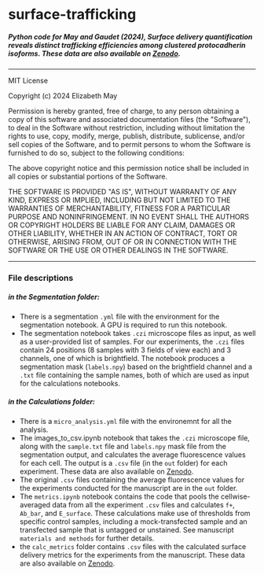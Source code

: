 
# surface-trafficking

##### Python code for May and Gaudet (2024), Surface delivery quantification reveals distinct trafficking efficiencies among clustered protocadherin isoforms. These data are also available on [Zenodo](10.5281/zenodo.13345292).

***

  MIT License
  
  Copyright (c) 2024 Elizabeth May
  
  Permission is hereby granted, free of charge, to any person obtaining a copy
  of this software and associated documentation files (the "Software"), to deal
  in the Software without restriction, including without limitation the rights
  to use, copy, modify, merge, publish, distribute, sublicense, and/or sell
  copies of the Software, and to permit persons to whom the Software is
  furnished to do so, subject to the following conditions:
  
  The above copyright notice and this permission notice shall be included in all
  copies or substantial portions of the Software.
  
  THE SOFTWARE IS PROVIDED "AS IS", WITHOUT WARRANTY OF ANY KIND, EXPRESS OR
  IMPLIED, INCLUDING BUT NOT LIMITED TO THE WARRANTIES OF MERCHANTABILITY,
  FITNESS FOR A PARTICULAR PURPOSE AND NONINFRINGEMENT. IN NO EVENT SHALL THE
  AUTHORS OR COPYRIGHT HOLDERS BE LIABLE FOR ANY CLAIM, DAMAGES OR OTHER
  LIABILITY, WHETHER IN AN ACTION OF CONTRACT, TORT OR OTHERWISE, ARISING FROM,
  OUT OF OR IN CONNECTION WITH THE SOFTWARE OR THE USE OR OTHER DEALINGS IN THE
  SOFTWARE.

***

### File descriptions

##### in the Segmentation folder:

- There is a segmentation `.yml` file with the environment for the segmentation notebook. A GPU is required to run this notebook.
- The segmentation notebook takes `.czi` microscope files as input, as well as a user-provided list of samples. For our experiments, the `.czi` files contain 24 positions (8 samples with 3 fields of view each) and 3 channels, one of which is brightfield. The notebook produces a segmentation mask (`labels.npy`) based on the brightfield channel and a `.txt` file containing the sample names, both of which are used as input for the calculations notebooks.

##### in the Calculations folder:

- There is a `micro_analysis.yml` file with the environemnt for all the analysis.
- The images_to_csv.ipynb notebook that takes the `.czi` microscope file, along with the `sample.txt` file and `labels.npy` mask file from the segmentation output, and calculates the average fluorescence values for each cell. The output is a `.csv` file (in the `out` folder) for each experiment. These data are also available on [Zenodo](10.5281/zenodo.13345292).
- The original `.csv` files containing the average fluorescence values for the experiments conducted for the manuscript are in the `out` folder.
- The `metrics.ipynb` notebook contains the code that pools the cellwise-averaged data from all the experiment `.csv` files and calculates `f+`, `Ab_bar`, and `E_surface`. These calculations make use of thresholds from specific control samples, including a mock-transfected sample and an transfected sample that is untagged or unstained. See manuscript `materials and methods` for further details.
- the `calc_metrics` folder contains `.csv` files with the calculated surface delivery metrics for the experiments from the manuscript. These data are also available on [Zenodo](10.5281/zenodo.13345292).
